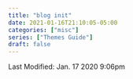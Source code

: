 ```yaml
---
title: "blog init"
date: 2021-01-16T21:10:05-05:00
categories: ["misc"]
series: ["Themes Guide"]
draft: false
---
```


Last Modified: Jan. 17 2020 9:06pm

